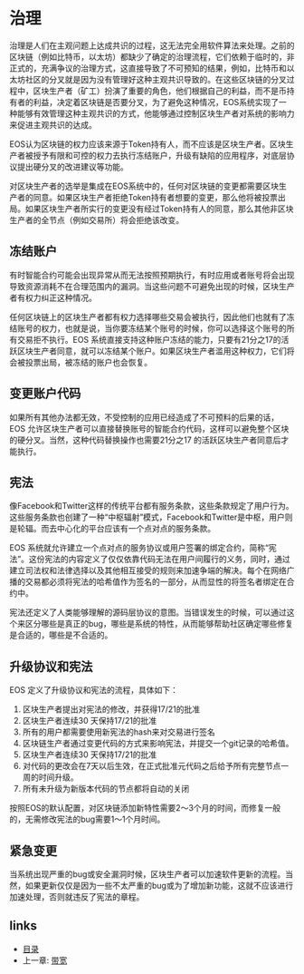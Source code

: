 # 治理
治理是人们在主观问题上达成共识的过程，这无法完全用软件算法来处理。之前的区块链（例如比特币，以太坊）都缺少了确定的治理流程，它们依赖于临时的，非正式的，充满争议的治理方式，这直接导致了不可预知的结果，例如，比特币和以太坊社区的分叉就是因为没有管理好这种主观共识导致的。在这些区块链的分叉过程中，区块生产者（矿工）扮演了重要的角色，他们根据自己的利益，而不是币持有者的利益，决定着区块链是否要分叉，为了避免这种情况，EOS系统实现了一种能够有效管理这种主观共识的方式，他能够通过控制区块生产者对系统的影响力来促进主观共识的达成。

EOS认为区块链的权力应该来源于Token持有人，而不应该是区块生产者。区块生产者被授予有限和可控的权力去执行冻结账户，升级有缺陷的应用程序，对底层协议提出硬分叉的改进建议等功能。

对区块生产者的选举是集成在EOS系统中的，任何对区块链的变更都需要区块生产者的同意。如果区块生产者拒绝Token持有者想要的变更，那么他将被投票出局。如果区块生产者所实行的变更没有经过Token持有人的同意，那么其他非区块生产者的全节点（例如交易所）将会拒绝该改变。

## 冻结账户
有时智能合约可能会出现异常从而无法按照预期执行，有时应用或者账号将会出现导致资源消耗不在合理范围内的漏洞。当这些问题不可避免出现的时候，区块生产者有权力纠正这种情况。

任何区块链上的区块生产者都有权力选择哪些交易会被执行，因此他们也就有了冻结账号的权力，也就是说，当你要冻结某个账号的时候，你可以选择这个账号的所有交易拒不执行。EOS 系统直接支持这种账户冻结的能力，只要有21分之17的活跃区块生产者同意，就可以冻结某个账户。如果区块生产者滥用这种权力，它们将会被投票出局，被冻结的账户也会恢复。

## 变更账户代码
如果所有其他办法都无效，不受控制的应用已经造成了不可预料的后果的话，EOS 允许区块生产者可以直接替换账号的智能合约代码，这样可以避免整个区块的硬分叉。当然，这种代码替换操作也需要21分之17 的活跃区块生产者同意后才能执行。

## 宪法
像Facebook和Twitter这样的传统平台都有服务条款，这些条款规定了用户行为。这些服务条款也创建了一种“中枢辐射”模式，Facebook和Twitter是中枢，用户则是轮辐。而去中心化的平台应该有一个点对点的服务条款。

EOS 系统就允许建立一个点对点的服务协议或用户签署的绑定合约，简称“宪法”。这份宪法的内容定义了仅仅依靠代码无法在用户间履行的义务，同时，通过建立司法权和法律选择以及其他相互接受的规则来加速争端的解决。每个在网络广播的交易都必须将宪法的哈希值作为签名的一部分，从而显性的将签名者绑定在合约中。

宪法还定义了人类能够理解的源码层协议的意图。当错误发生的时候，可以通过这个来区分哪些是真正的bug，哪些是系统的特性，从而能够帮助社区确定哪些修复是合适的，哪些是不合适的。

## 升级协议和宪法
EOS 定义了升级协议和宪法的流程，具体如下：

1. 区块生产者提出对宪法的修改，并获得17/21的批准
2. 区块生产者连续30 天保持17/21的批准
3. 所有的用户都需要使用新宪法的hash来对交易进行签名
4. 区块链生产者通过变更代码的方式来影响宪法，并提交一个git记录的哈希值。
5. 区块生产者连续30 天保持17/21的批准
6. 对代码的更改会在7天以后生效，在正式批准元代码之后给予所有完整节点一周的时间升级。
7. 所有未升级为新版本代码的节点都将自动的关闭

按照EOS的默认配置，对区块链添加新特性需要2～3个月的时间，而修复一般的，无需修改宪法的bug需要1～1个月时间。

## 紧急变更
当系统出现严重的bug或安全漏洞时候，区块生产者可以加速软件更新的流程。当然，如果更新仅仅是因为一些不太严重的bug或为了增加新功能，这就不应该进行加速处理，否则就违反了宪法的章程。

## links
  * [目录](<preface.md>)
  * 上一章: [带宽](<08.0.md>)
  





